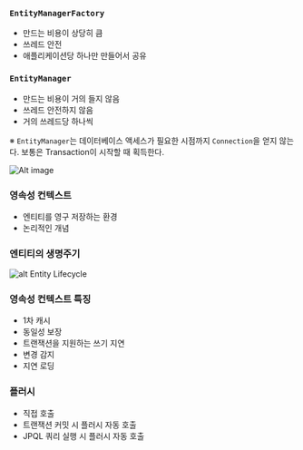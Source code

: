 ### `EntityManagerFactory`
- 만드는 비용이 상당히 큼
- 쓰레드 안전
- 애플리케이션당 하나만 만들어서 공유

### `EntityManager`
- 만드는 비용이 거의 들지 않음
- 쓰레드 안전하지 않음
- 거의 쓰레드당 하나씩

※ `EntityManager`는 데이터베이스 액세스가 필요한 시점까지 `Connection`을 얻지 않는다. 보통은 Transaction이 시작할 때 획득한다.

![Alt image](http://zzong.net/extendedFile/persistencecontext4.png)

### 영속성 컨텍스트

- 엔티티를 영구 저장하는 환경
- 논리적인 개념

### 엔티티의 생명주기

![alt Entity Lifecycle](https://user-images.githubusercontent.com/22594101/40899194-af751f14-6800-11e8-9dff-8ab50ebe304c.png)

### 영속성 컨텍스트 특징

- 1차 캐시
- 동일성 보장
- 트랜잭션을 지원하는 쓰기 지연
- 변경 감지
- 지연 로딩

### 플러시

- 직접 호출
- 트랜잭션 커밋 시 플러시 자동 호출
- JPQL 쿼리 실행 시 플러시 자동 호출